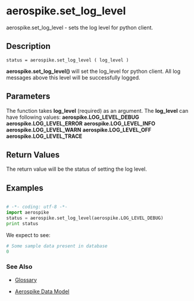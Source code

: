 
# aerospike.set_log_level

aerospike.set_log_level - sets the log level for python client.

## Description

```
status = aerospike.set_log_level ( log_level )

```

**aerospike.set_log_level()** will set the log_level for python client.
All log messages above this level will be successfully logged.

## Parameters

The function takes **log_level** (required) as an argument. The **log_level**
can have following values:
**aerospike.LOG_LEVEL_DEBUG**
**aerospike.LOG_LEVEL_ERROR**
**aerospike.LOG_LEVEL_INFO**
**aerospike.LOG_LEVEL_WARN**
**aerospike.LOG_LEVEL_OFF**
**aerospike.LOG_LEVEL_TRACE**

## Return Values
The return value will be the status of setting the log level.

## Examples

```python

# -*- coding: utf-8 -*-
import aerospike
status = aerospike.set_log_level(aerospike.LOG_LEVEL_DEBUG)
print status

```

We expect to see:

```python
# Some sample data present in database
0
```



### See Also



- [Glossary](http://www.aerospike.com/docs/guide/glossary.html)

- [Aerospike Data Model](http://www.aerospike.com/docs/architecture/data-model.html)

